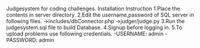 Judgesystem for coding challenges.
Installation Instruction
1.Place the contents in server directory.
2.Edit the username,password of SQL server in following files.
  ->includes/dbConnector.php
  ->judger/judge.py
3.Run the judgesystem.sql file to build Database.
4.Signup before logging in.
5.To upload problems use following credentials.
  -USERNAME: admin
  -PASSWORD: admin
